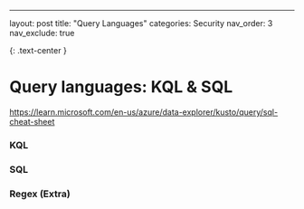 ---
layout: post
title: "Query Languages"
categories: Security
nav_order: 3
nav_exclude: true

{: .text-center }
# Query languages: KQL & SQL 

https://learn.microsoft.com/en-us/azure/data-explorer/kusto/query/sql-cheat-sheet

### KQL


### SQL 


### Regex (Extra)


